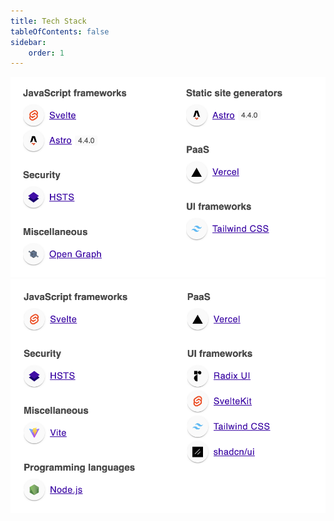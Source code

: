 ```yaml
---
title: Tech Stack
tableOfContents: false
sidebar:
    order: 1
---
```


![](./images/docs-techstack.png)
![](./images/website-techstack.png)

